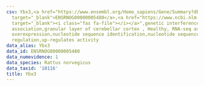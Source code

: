 ```yaml
---
csv: Ybx3,<a href="https://www.ensembl.org/Homo_sapiens/Gene/Summary?db=core;g=ENSRNOG00000005480"
  target="_blank">ENSRNOG00000005480</a>,<a href="https://www.ncbi.nlm.nih.gov/pubmed/30467350"
  target="_blank"><i class="fas fa-file"></i></a>",genetic interference,functional
  association,granular layer of cerebellar cortex , Healthy, RNA-seq assay, hsf-1
  overexpression,nucleotide sequence identification,nucleotide sequence identification,transcriptional
  regulation,up-regulates activity
data_alias: Ybx3
data_id: ENSRNOG00000005480
data_numevidence: 1
data_species: Rattus norvegicus
data_taxid: '10116'
title: Ybx3
---
```

